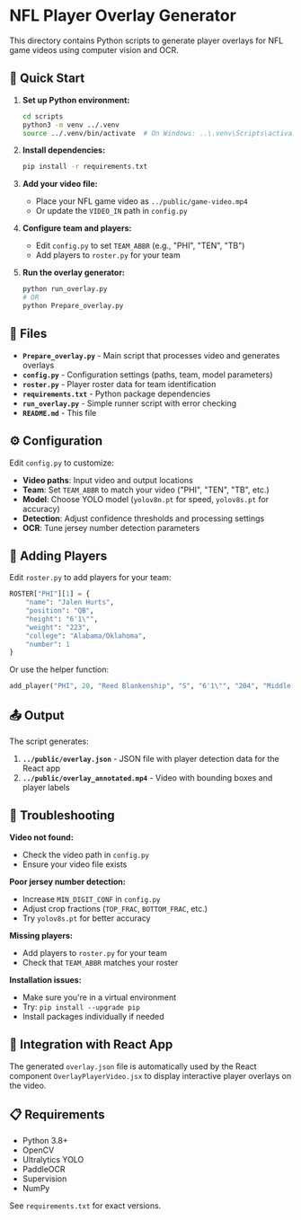 # NFL Player Overlay Generator

This directory contains Python scripts to generate player overlays for NFL game videos using computer vision and OCR.

## 🚀 Quick Start

1. **Set up Python environment:**
   ```bash
   cd scripts
   python3 -m venv ../.venv
   source ../.venv/bin/activate  # On Windows: ..\.venv\Scripts\activate
   ```

2. **Install dependencies:**
   ```bash
   pip install -r requirements.txt
   ```

3. **Add your video file:**
   - Place your NFL game video as `../public/game-video.mp4`
   - Or update the `VIDEO_IN` path in `config.py`

4. **Configure team and players:**
   - Edit `config.py` to set `TEAM_ABBR` (e.g., "PHI", "TEN", "TB")
   - Add players to `roster.py` for your team

5. **Run the overlay generator:**
   ```bash
   python run_overlay.py
   # OR
   python Prepare_overlay.py
   ```

## 📁 Files

- **`Prepare_overlay.py`** - Main script that processes video and generates overlays
- **`config.py`** - Configuration settings (paths, team, model parameters)
- **`roster.py`** - Player roster data for team identification
- **`requirements.txt`** - Python package dependencies
- **`run_overlay.py`** - Simple runner script with error checking
- **`README.md`** - This file

## ⚙️ Configuration

Edit `config.py` to customize:

- **Video paths**: Input video and output locations
- **Team**: Set `TEAM_ABBR` to match your video ("PHI", "TEN", "TB", etc.)
- **Model**: Choose YOLO model (`yolov8n.pt` for speed, `yolov8s.pt` for accuracy)
- **Detection**: Adjust confidence thresholds and processing settings
- **OCR**: Tune jersey number detection parameters

## 👥 Adding Players

Edit `roster.py` to add players for your team:

```python
ROSTER["PHI"][1] = {
    "name": "Jalen Hurts",
    "position": "QB", 
    "height": "6'1\"",
    "weight": "223",
    "college": "Alabama/Oklahoma",
    "number": 1
}
```

Or use the helper function:
```python
add_player("PHI", 20, "Reed Blankenship", "S", "6'1\"", "204", "Middle Tennessee")
```

## 📤 Output

The script generates:

1. **`../public/overlay.json`** - JSON file with player detection data for the React app
2. **`../public/overlay_annotated.mp4`** - Video with bounding boxes and player labels

## 🔧 Troubleshooting

**Video not found:**
- Check the video path in `config.py`
- Ensure your video file exists

**Poor jersey number detection:**
- Increase `MIN_DIGIT_CONF` in `config.py`
- Adjust crop fractions (`TOP_FRAC`, `BOTTOM_FRAC`, etc.)
- Try `yolov8s.pt` for better accuracy

**Missing players:**
- Add players to `roster.py` for your team
- Check that `TEAM_ABBR` matches your roster

**Installation issues:**
- Make sure you're in a virtual environment
- Try: `pip install --upgrade pip`
- Install packages individually if needed

## 🎯 Integration with React App

The generated `overlay.json` file is automatically used by the React component `OverlayPlayerVideo.jsx` to display interactive player overlays on the video.

## 📋 Requirements

- Python 3.8+
- OpenCV
- Ultralytics YOLO
- PaddleOCR
- Supervision
- NumPy

See `requirements.txt` for exact versions.
